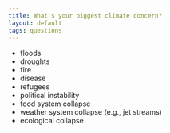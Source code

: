 ```yaml
---
title: What's your biggest climate concern?
layout: default
tags: questions
---
```


- floods
- droughts
- fire
- disease
- refugees
- political instability
- food system collapse
- weather system collapse (e.g., jet streams)
- ecological collapse
